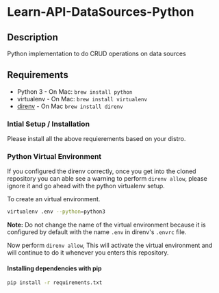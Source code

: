 # Learn-API-DataSources-Python

## Description

Python implementation to do CRUD operations on data sources

## Requirements

- Python 3 - On Mac: ```brew install python```
- virtualenv - On Mac: ```brew install virtualenv```
- [direnv](https://direnv.net/docs/installation.html) - On Mac ```brew install direnv```

### Intial Setup / Installation

Please install all the above requierements based on your distro.

### Python Virtual Environment

If you configured the direnv correctly, once you get into the cloned repository you can able see a warning to perform ```direnv allow```, please ignore it and go ahead with the python virtualenv setup.

To create an virtual environment.

```sh
virtualenv .env --python=python3
```

**Note:** Do not change the name of the virtual environment because it is configured by default with the name ```.env``` in direnv's ```.envrc``` file.

Now perform ```direnv allow```, This will activate the virtual environment and will continue to do it whenever you enters this repository.

#### Installing dependencies with pip

```sh
pip install -r requirements.txt
```

